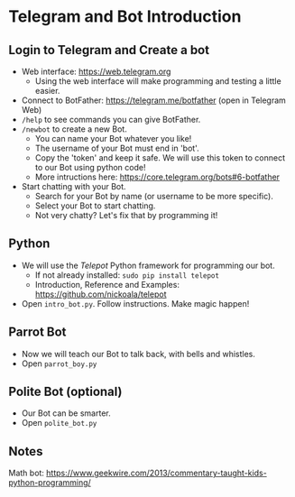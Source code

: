 # Telegram and Bot Introduction

## Login to Telegram and Create a bot

* Web interface: https://web.telegram.org
  * Using the web interface will make programming and testing a little easier.
* Connect to BotFather: https://telegram.me/botfather (open in Telegram Web)
* `/help` to see commands you can give BotFather.
* `/newbot` to create a new Bot.
  * You can name your Bot whatever you like!
  * The username of your Bot must end in 'bot'.
  * Copy the 'token' and keep it safe. We will use this token to connect to our Bot using python code!
  * More intructions here: https://core.telegram.org/bots#6-botfather
* Start chatting with your Bot.
  * Search for your Bot by name (or username to be more specific).
  * Select your Bot to start chatting.
  * Not very chatty? Let's fix that by programming it!

## Python

* We will use the *Telepot* Python framework for programming our bot.
  * If not already installed: `sudo pip install telepot`
  * Introduction, Reference and Examples: https://github.com/nickoala/telepot
* Open `intro_bot.py`. Follow instructions. Make magic happen!

## Parrot Bot

* Now we will teach our Bot to talk back, with bells and whistles.
* Open `parrot_boy.py` 

## Polite Bot (optional)

* Our Bot can be smarter. 
* Open `polite_bot.py`

## Notes

Math bot: https://www.geekwire.com/2013/commentary-taught-kids-python-programming/

